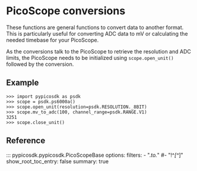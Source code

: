 # PicoScope conversions
These functions are general functions to convert data to another format.
This is particularly useful for converting ADC data to mV or calculating 
the needed timebase for your PicoScope.

As the conversions talk to the PicoScope to retrieve the resolution and ADC limits,
the PicoScope needs to be initialized using `scope.open_unit()` followed by the conversion.

## Example
```
>>> import pypicosdk as psdk
>>> scope = psdk.ps6000a()
>>> scope.open_unit(resolution=psdk.RESOLUTION._8BIT)
>>> scope.mv_to_adc(100, channel_range=psdk.RANGE.V1)
3251
>>> scope.close_unit()
```

## Reference
::: pypicosdk.pypicosdk.PicoScopeBase
    options:
        filters:
        - ".*_to_.*"
        #- "!^_[^_]"
        show_root_toc_entry: false
        summary: true